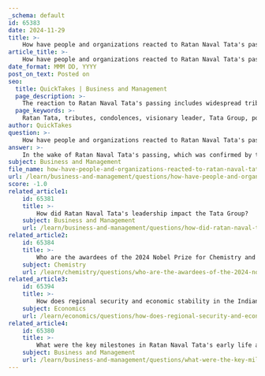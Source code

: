 ```yaml
---
_schema: default
id: 65383
date: 2024-11-29
title: >-
    How have people and organizations reacted to Ratan Naval Tata's passing?
article_title: >-
    How have people and organizations reacted to Ratan Naval Tata's passing?
date_format: MMM DD, YYYY
post_on_text: Posted on
seo:
  title: QuickTakes | Business and Management
  page_description: >-
    The reaction to Ratan Naval Tata's passing includes widespread tributes from politicians, business leaders, and celebrities, reflecting his profound impact on the business landscape and society.
  page_keywords: >-
    Ratan Tata, tributes, condolences, visionary leader, Tata Group, political reactions, business leaders, Mukesh Ambani, Bill Gates, tribute messages, corporate ethics, legacy, influence, global recognition, loss, societal impact, transformative leadership
author: QuickTakes
question: >-
    How have people and organizations reacted to Ratan Naval Tata's passing?
answer: >-
    In the wake of Ratan Naval Tata's passing, which was confirmed by the Tata Group, there has been an outpouring of tributes and condolences from various sectors, including politics, business, and entertainment. Ratan Tata, who served as the chairman of Tata Group from 1991 to 2012, was widely regarded as a transformative leader who elevated the conglomerate to a global stage through significant acquisitions and a commitment to corporate ethics.\n\nPrime Minister Narendra Modi expressed his sorrow, describing Tata as "a visionary business leader, a compassionate soul, and an extraordinary human being." President Droupadi Murmu remarked on Tata's legacy, stating that India has lost an icon who blended corporate growth with nation-building. Union Home Minister Amit Shah also paid tribute, calling him a true nationalist and legendary industrialist.\n\nTata Sons Chairman N. Chandrasekaran referred to Tata as his mentor and friend, highlighting his immeasurable contributions to both the Tata Group and the nation. Mukesh Ambani, chairman of Reliance Industries, expressed his condolences, stating that losing Ratan Tata is a "big loss" for every Indian.\n\nThe reactions extended beyond Indian leaders; global figures such as Bill Gates and Sundar Pichai acknowledged Tata's impact, with Gates noting that Tata left an indelible mark on India and the world. The sporting community and Bollywood celebrities, including Priyanka Chopra, also shared their tributes, emphasizing Tata's kindness and the inspiration he provided to many.\n\nOverall, the collective response to Ratan Tata's passing reflects the profound influence he had on both the business landscape and society at large, marking a significant loss for India and beyond.
subject: Business and Management
file_name: how-have-people-and-organizations-reacted-to-ratan-naval-tatas-passing.md
url: /learn/business-and-management/questions/how-have-people-and-organizations-reacted-to-ratan-naval-tatas-passing
score: -1.0
related_article1:
    id: 65381
    title: >-
        How did Ratan Naval Tata's leadership impact the Tata Group?
    subject: Business and Management
    url: /learn/business-and-management/questions/how-did-ratan-naval-tatas-leadership-impact-the-tata-group
related_article2:
    id: 65384
    title: >-
        Who are the awardees of the 2024 Nobel Prize for Chemistry and what are their contributions?
    subject: Chemistry
    url: /learn/chemistry/questions/who-are-the-awardees-of-the-2024-nobel-prize-for-chemistry-and-what-are-their-contributions
related_article3:
    id: 65394
    title: >-
        How does regional security and economic stability in the Indian Ocean and Indo-Pacific regions affect global dynamics?
    subject: Economics
    url: /learn/economics/questions/how-does-regional-security-and-economic-stability-in-the-indian-ocean-and-indopacific-regions-affect-global-dynamics
related_article4:
    id: 65380
    title: >-
        What were the key milestones in Ratan Naval Tata's early life and career?
    subject: Business and Management
    url: /learn/business-and-management/questions/what-were-the-key-milestones-in-ratan-naval-tatas-early-life-and-career
---
```


&nbsp;